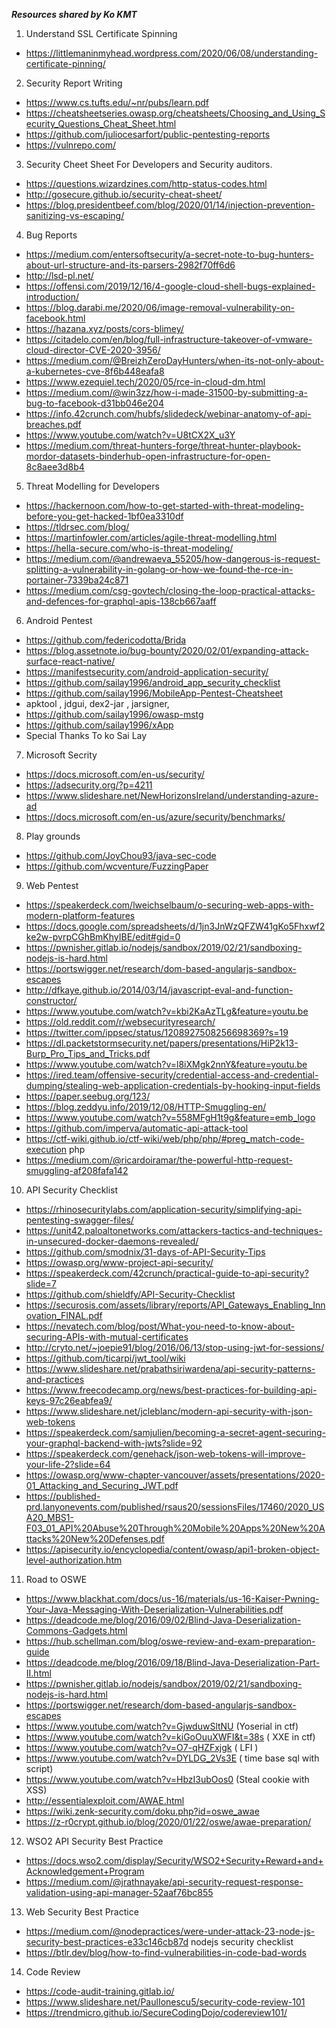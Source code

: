 ***Resources shared by Ko KMT***

1. Understand SSL Certificate Spinning
  * https://littlemaninmyhead.wordpress.com/2020/06/08/understanding-certificate-pinning/
2. Security Report Writing
  * https://www.cs.tufts.edu/~nr/pubs/learn.pdf
  * https://cheatsheetseries.owasp.org/cheatsheets/Choosing_and_Using_Security_Questions_Cheat_Sheet.html
  * https://github.com/juliocesarfort/public-pentesting-reports
  * https://vulnrepo.com/
3. Security Cheet Sheet For Developers and Security auditors.
  * https://questions.wizardzines.com/http-status-codes.html
  * http://gosecure.github.io/security-cheat-sheet/
  * https://blog.presidentbeef.com/blog/2020/01/14/injection-prevention-sanitizing-vs-escaping/
4. Bug Reports
  * https://medium.com/entersoftsecurity/a-secret-note-to-bug-hunters-about-url-structure-and-its-parsers-2982f70ff6d6
  * http://lsd-pl.net/
  * https://offensi.com/2019/12/16/4-google-cloud-shell-bugs-explained-introduction/
  * https://blog.darabi.me/2020/06/image-removal-vulnerability-on-facebook.html
  * https://hazana.xyz/posts/cors-blimey/
  * https://citadelo.com/en/blog/full-infrastructure-takeover-of-vmware-cloud-director-CVE-2020-3956/
  * https://medium.com/@BreizhZeroDayHunters/when-its-not-only-about-a-kubernetes-cve-8f6b448eafa8
  * https://www.ezequiel.tech/2020/05/rce-in-cloud-dm.html
  * https://medium.com/@win3zz/how-i-made-31500-by-submitting-a-bug-to-facebook-d31bb046e204
  * https://info.42crunch.com/hubfs/slidedeck/webinar-anatomy-of-api-breaches.pdf
  * https://www.youtube.com/watch?v=U8tCX2X_u3Y
  * https://medium.com/threat-hunters-forge/threat-hunter-playbook-mordor-datasets-binderhub-open-infrastructure-for-open-8c8aee3d8b4
5. Threat Modelling for Developers
  * https://hackernoon.com/how-to-get-started-with-threat-modeling-before-you-get-hacked-1bf0ea3310df
  * https://tldrsec.com/blog/
  * https://martinfowler.com/articles/agile-threat-modelling.html
  * https://hella-secure.com/who-is-threat-modeling/
  * https://medium.com/@andrewaeva_55205/how-dangerous-is-request-splitting-a-vulnerability-in-golang-or-how-we-found-the-rce-in-portainer-7339ba24c871
  * https://medium.com/csg-govtech/closing-the-loop-practical-attacks-and-defences-for-graphql-apis-138cb667aaff
6. Android Pentest
  * https://github.com/federicodotta/Brida
  * https://blog.assetnote.io/bug-bounty/2020/02/01/expanding-attack-surface-react-native/
  * https://manifestsecurity.com/android-application-security/
  * https://github.com/sailay1996/android_app_security_checklist
  * https://github.com/sailay1996/MobileApp-Pentest-Cheatsheet
  * apktool , jdgui, dex2-jar , jarsigner,
  * https://github.com/sailay1996/owasp-mstg 
  * https://github.com/sailay1996/xApp
  * Special Thanks To ko Sai Lay 
7. Microsoft Secrity
  * https://docs.microsoft.com/en-us/security/
  * https://adsecurity.org/?p=4211
  * https://www.slideshare.net/NewHorizonsIreland/understanding-azure-ad
  * https://docs.microsoft.com/en-us/azure/security/benchmarks/
8. Play grounds
  * https://github.com/JoyChou93/java-sec-code
  * https://github.com/wcventure/FuzzingPaper
9. Web Pentest
  * https://speakerdeck.com/lweichselbaum/o-securing-web-apps-with-modern-platform-features
  * https://docs.google.com/spreadsheets/d/1jn3JnWzQFZW41gKo5Fhxwf2ke2w-pvrpCGhBmKhyIBE/edit#gid=0
  * https://pwnisher.gitlab.io/nodejs/sandbox/2019/02/21/sandboxing-nodejs-is-hard.html
  * https://portswigger.net/research/dom-based-angularjs-sandbox-escapes
  * http://dfkaye.github.io/2014/03/14/javascript-eval-and-function-constructor/
  * https://www.youtube.com/watch?v=kbi2KaAzTLg&feature=youtu.be
  * https://old.reddit.com/r/websecurityresearch/
  * https://twitter.com/ippsec/status/1208927508256698369?s=19
  * https://dl.packetstormsecurity.net/papers/presentations/HiP2k13-Burp_Pro_Tips_and_Tricks.pdf
  * https://www.youtube.com/watch?v=l8iXMgk2nnY&feature=youtu.be
  * https://ired.team/offensive-security/credential-access-and-credential-dumping/stealing-web-application-credentials-by-hooking-input-fields
  * https://paper.seebug.org/123/
  * https://blog.zeddyu.info/2019/12/08/HTTP-Smuggling-en/
  * https://www.youtube.com/watch?v=558MFgH1t9g&feature=emb_logo
  * https://github.com/imperva/automatic-api-attack-tool
  * https://ctf-wiki.github.io/ctf-wiki/web/php/php/#preg_match-code-execution php
  * https://medium.com/@ricardoiramar/the-powerful-http-request-smuggling-af208fafa142
10. API Security Checklist
  * https://rhinosecuritylabs.com/application-security/simplifying-api-pentesting-swagger-files/
  * https://unit42.paloaltonetworks.com/attackers-tactics-and-techniques-in-unsecured-docker-daemons-revealed/
  * https://github.com/smodnix/31-days-of-API-Security-Tips
  * https://owasp.org/www-project-api-security/
  * https://speakerdeck.com/42crunch/practical-guide-to-api-security?slide=7
  * https://github.com/shieldfy/API-Security-Checklist
  * https://securosis.com/assets/library/reports/API_Gateways_Enabling_Innovation_FINAL.pdf
  * https://nevatech.com/blog/post/What-you-need-to-know-about-securing-APIs-with-mutual-certificates
  * http://cryto.net/~joepie91/blog/2016/06/13/stop-using-jwt-for-sessions/
  * https://github.com/ticarpi/jwt_tool/wiki
  * https://www.slideshare.net/prabathsiriwardena/api-security-patterns-and-practices
  * https://www.freecodecamp.org/news/best-practices-for-building-api-keys-97c26eabfea9/
  * https://www.slideshare.net/jcleblanc/modern-api-security-with-json-web-tokens
  * https://speakerdeck.com/samjulien/becoming-a-secret-agent-securing-your-graphql-backend-with-jwts?slide=92
  * https://speakerdeck.com/genehack/json-web-tokens-will-improve-your-life-2?slide=64
  * https://owasp.org/www-chapter-vancouver/assets/presentations/2020-01_Attacking_and_Securing_JWT.pdf
  * https://published-prd.lanyonevents.com/published/rsaus20/sessionsFiles/17460/2020_USA20_MBS1-F03_01_API%20Abuse%20Through%20Mobile%20Apps%20New%20Attacks%20New%20Defenses.pdf
  * https://apisecurity.io/encyclopedia/content/owasp/api1-broken-object-level-authorization.htm
11. Road to OSWE
  * https://www.blackhat.com/docs/us-16/materials/us-16-Kaiser-Pwning-Your-Java-Messaging-With-Deserialization-Vulnerabilities.pdf
  * https://deadcode.me/blog/2016/09/02/Blind-Java-Deserialization-Commons-Gadgets.html
  * https://hub.schellman.com/blog/oswe-review-and-exam-preparation-guide
  * https://deadcode.me/blog/2016/09/18/Blind-Java-Deserialization-Part-II.html
  * https://pwnisher.gitlab.io/nodejs/sandbox/2019/02/21/sandboxing-nodejs-is-hard.html
  * https://portswigger.net/research/dom-based-angularjs-sandbox-escapes
  * https://www.youtube.com/watch?v=GjwduwSltNU (Yoserial in ctf)
  * https://www.youtube.com/watch?v=kiGoOuuXWFI&t=38s ( XXE in ctf)
  * https://www.youtube.com/watch?v=O7-qHZFxjgk ( LFI )
  * https://www.youtube.com/watch?v=DYLDG_2Vs3E ( time base sql with script)
  * https://www.youtube.com/watch?v=HbzI3ubOos0 (Steal cookie with XSS)
  * http://essentialexploit.com/AWAE.html
  * https://wiki.zenk-security.com/doku.php?id=oswe_awae
  * https://z-r0crypt.github.io/blog/2020/01/22/oswe/awae-preparation/
12. WSO2 API Security Best Practice 
  * https://docs.wso2.com/display/Security/WSO2+Security+Reward+and+Acknowledgement+Program
  * https://medium.com/@jrathnayake/api-security-request-response-validation-using-api-manager-52aaf76bc855
13. Web Security Best Practice
  * https://medium.com/@nodepractices/were-under-attack-23-node-js-security-best-practices-e33c146cb87d nodejs security checklist
  * https://btlr.dev/blog/how-to-find-vulnerabilities-in-code-bad-words
14. Code Review
  * https://code-audit-training.gitlab.io/
  * https://www.slideshare.net/PaulIonescu5/security-code-review-101
  * https://trendmicro.github.io/SecureCodingDojo/codereview101/
  
